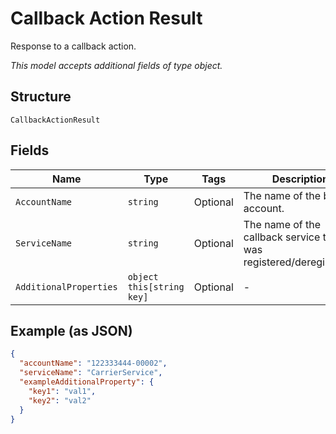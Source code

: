 
# Callback Action Result

Response to a callback action.

*This model accepts additional fields of type object.*

## Structure

`CallbackActionResult`

## Fields

| Name | Type | Tags | Description |
|  --- | --- | --- | --- |
| `AccountName` | `string` | Optional | The name of the billing account. |
| `ServiceName` | `string` | Optional | The name of the callback service that was registered/deregistered. |
| `AdditionalProperties` | `object this[string key]` | Optional | - |

## Example (as JSON)

```json
{
  "accountName": "122333444-00002",
  "serviceName": "CarrierService",
  "exampleAdditionalProperty": {
    "key1": "val1",
    "key2": "val2"
  }
}
```

